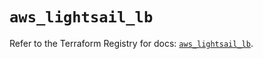 # `aws_lightsail_lb`

Refer to the Terraform Registry for docs: [`aws_lightsail_lb`](https://registry.terraform.io/providers/hashicorp/aws/6.3.0/docs/resources/lightsail_lb).
